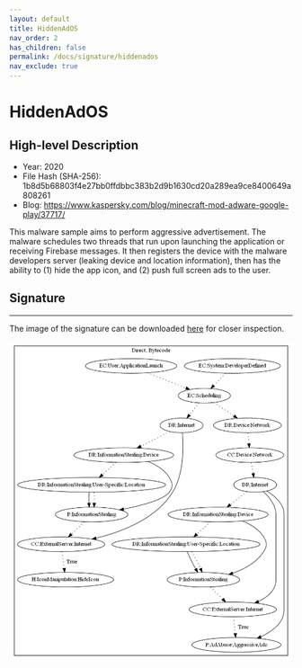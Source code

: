 ```yaml
---
layout: default
title: HiddenAdOS
nav_order: 2
has_children: false
permalink: /docs/signature/hiddenados
nav_exclude: true
---
```


# HiddenAdOS

## High-level Description

* Year: 2020
* File Hash (SHA-256): 1b8d5b68803f4e27bb0ffdbbc383b2d9b1630cd20a289ea9ce8400649a808261
* Blog: https://www.kaspersky.com/blog/minecraft-mod-adware-google-play/37717/

This malware sample aims to perform aggressive advertisement. The malware schedules two threads that run upon launching the application or receiving Firebase messages. It then registers the device with the malware developers server (leaking device and location information), then has the ability to (1) hide the app icon, and (2) push full screen ads to the user.

## Signature
---

The image of the signature can be downloaded [here](../../img/signatures/HiddenAdOS.png) for closer inspection.

![](../../img/signatures/HiddenAdOS.png)
